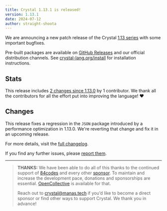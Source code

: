 ```yaml
---
title: Crystal 1.13.1 is released!
version: 1.13.1
date: 2024-07-12
author: straight-shoota
---
```

We are announcing a new patch release of the Crystal [1.13 series](/_releases/2024-07-12-1.13.0-released.md) with some important bugfixes.

Pre-built packages are available on [GitHub Releases](https://github.com/crystal-lang/crystal/releases/tag/1.13.1)
and our official distribution channels.
See [crystal-lang.org/install](https://crystal-lang.org/install/) for
installation instructions.

## Stats

This release includes [2 changes since 1.13.0](https://github.com/crystal-lang/crystal/pulls?q=is%3Apr+milestone%3A1.13.1)
by 1 contributor. We thank all the contributors for all the effort put into
improving the language! ❤️

## Changes

This release fixes a regression in the `JSON` package introduced by a performance optimization in 1.13.0. We're reverting that change and fix it in an upcoming release.

For more details, visit the [full changelog](https://github.com/crystal-lang/crystal/releases/tag/1.13.1).

If you find any further issues, please [report them](https://github.com/crystal-lang/crystal/issues/).

---

> **THANKS:**
> We have been able to do all of this thanks to the continued support of [84codes](https://www.84codes.com/) and every other [sponsor](/sponsors).
> To maintain and increase the development pace, donations and sponsorships are
> essential. [OpenCollective](https://opencollective.com/crystal-lang) is
> available for that.
>
> Reach out to [crystal@manas.tech](mailto:crystal@manas.tech)
> if you’d like to become a direct sponsor or find other ways to support Crystal.
> We thank you in advance!